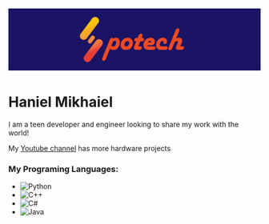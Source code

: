 # <img src="https://raw.githubusercontent.com/SpotechYT/SpotechYT/main/Spotech-Logo-Banner-Small.jpg">
# Haniel Mikhaiel

I am a teen developer and engineer looking to share my work with the world!

My [Youtube channel](https://www.youtube.com/channel/UChdUd7-Si9OuBiD1_8KFcnQ) has more hardware projects

### My Programing Languages:
  * ![Python](https://img.shields.io/badge/%E2%80%8E-Python-yellow?logo=python&logoColor=white)
  * ![C++](https://img.shields.io/badge/%E2%80%8E-C%2B%2B-blue?logo=C%2B%2B&logoColor=white)
  * ![C#](https://img.shields.io/badge/%E2%80%8E-C%23-green?logo=C&logoColor=white)
  * ![Java](https://img.shields.io/badge/%E2%80%8E-Java-red?logo=iconjar&logoColor=white)
